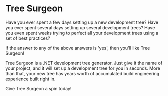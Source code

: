# Tree Surgeon

Have you ever spent a few days setting up a new development tree? Have you ever spent several days setting up several development trees? Have you even spent weeks trying to perfect all your development trees using a set of best practices?

If the answer to any of the above answers is 'yes', then you'll like Tree Surgeon!

Tree Surgeon is a .NET development tree generator. Just give it the name of your project, and it will set up a development tree for you in seconds. More than that, your new tree has years worth of accumulated build engineering experience built right in.

Give Tree Surgeon a spin today!
